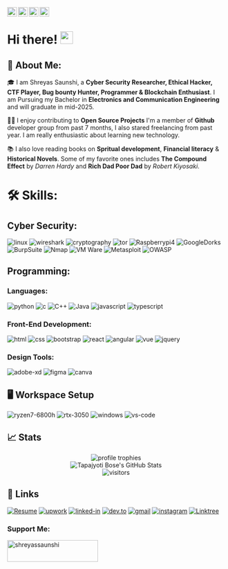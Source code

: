 <a href="https://www.instagram.com/shreyassaunshi/">
  <img align="left" alt="Shreyas's Instagram" width="22px" src="https://raw.githubusercontent.com/hussainweb/hussainweb/main/icons/instagram.png" />
</a>
<a href="https://discord.com/channels/@me/1056137701881028690">
  <img align="left" alt="Shreyas's Discord" width="22px" src="https://raw.githubusercontent.com/peterthehan/peterthehan/master/assets/discord.svg" />
</a>
<a href="https://twitter.com/ishreyassaunshi">
  <img align="left" alt="Shreyas Saunshi | Twitter" width="22px" src="https://raw.githubusercontent.com/peterthehan/peterthehan/master/assets/twitter.svg" />
</a>
<a href="https://www.linkedin.com/in/shreyassaunshi/">
  <img align="left" alt="Shreyas's LinkedIN" width="22px" src="https://raw.githubusercontent.com/peterthehan/peterthehan/master/assets/linkedin.svg" />
</a>

<br />

# Hi there! <img src="https://media.giphy.com/media/hvRJCLFzcasrR4ia7z/giphy.gif" width="29px" height="29px">

## 🚀 About Me:

🎓 I am Shreyas Saunshi, a **Cyber Security Researcher, Ethical Hacker, CTF Player, Bug bounty Hunter, Programmer & Blockchain Enthusiast**. I am Pursuing my Bachelor in **Electronics and Communication Engineering** and will graduate in mid-2025.

👨‍💻 I enjoy contributing to **Open Source Projects** I'm a member of **Github** developer group from past 7 months, I also stared freelancing from past year. I am really enthusiastic about learning new technology. 

📚 I also love reading books on **Spritual development**, **Financial literacy** & **Historical Novels**. Some of my favorite ones includes **The Compound Effect** by _Darren Hardy_ and **Rich Dad Poor Dad** by _Robert Kiyosaki_.

# 🛠️ Skills:

## Cyber Security:

![linux](https://img.shields.io/badge/OS-Linux-3776AB?style=for-the-badge&logo=linux&logoColor=white)
![wireshark](https://img.shields.io/badge/Wireshark-3776AB?style=for-the-badge&logo=wireshark&logoColor=white)
![cryptography](https://img.shields.io/badge/Cryptography-323330?style=for-the-badge&logo=cryptography&logoColor=F7DF1E)
![tor](https://img.shields.io/badge/Tor-3178C6?style=for-the-badge&logo=tor&logoColor=white)
![Raspberrypi4](https://img.shields.io/badge/Raspberrypi4-3776AB?style=for-the-badge&logo=Raspberrypi4&logoColor=61DAFB)
![GoogleDorks](https://img.shields.io/badge/GoogleDorks-323330?sstyle=for-the-badge&logo=docker&logoColor=F7DF1E)
![BurpSuite](https://img.shields.io/badge/BurpSuite-470137?style=for-the-badge&logo=BurpSuite&logoColor=white)
![Nmap](https://img.shields.io/badge/Tools-Nmap-informational?style=for-the-badge&logo=Nmap&logoColor=99e836)
![VM Ware](https://img.shields.io/badge/Virtualization-VMware-informational?style=for-the-badge&logo=vmware&logoColor=white&color=99e836)
![Metasploit](https://img.shields.io/badge/Metasploit-informational?style=for-the-badge&logo=windowsterminal&logoColor=white&color=0096FF)
![OWASP](https://img.shields.io/badge/OWASP%20Zap-informational?style=for-the-badge&logo=windowsterminal&logoColor=white&color=7F00FF)



## Programming:

### Languages:

![python](https://img.shields.io/badge/Python-3776AB?style=for-the-badge&logo=python&logoColor=white)
![c](https://img.shields.io/badge/C-3776AB?style=for-the-badge&logo=c&logoColor=white)
![C++](https://img.shields.io/badge/C++-3776AB?style=for-the-badge&logo=c++&logoColor=61DAFB)
![Java](https://img.shields.io/badge/Java-3776AB?style=for-the-badge&logo=java&logoColor=white)
![javascript](https://img.shields.io/badge/JavaScript-323330?style=for-the-badge&logo=javascript&logoColor=F7DF1E)
![typescript](https://img.shields.io/badge/TypeScript-3178C6?style=for-the-badge&logo=typescript&logoColor=white)

### Front-End Development:

![html](https://img.shields.io/badge/HTML5-E34F26?style=for-the-badge&logo=html5&logoColor=white)
![css](https://img.shields.io/badge/CSS3-1572B6?style=for-the-badge&logo=css3&logoColor=white)
![bootstrap](https://img.shields.io/badge/Bootstrap-563D7C?style=for-the-badge&logo=bootstrap&logoColor=white)
![react](https://img.shields.io/badge/React-20232A?style=for-the-badge&logo=react&logoColor=61DAFB)
![angular](https://img.shields.io/badge/Angular-593D88?style=for-the-badge&logo=angular&logoColor=white)
![vue](https://img.shields.io/badge/Vue-000000?style=for-the-badge&logo=vue&logoColor=white)
![jquery](https://img.shields.io/badge/jQuery-0769AD?style=for-the-badge&logo=jquery&logoColor=white)

### Design Tools:

![adobe-xd](https://img.shields.io/badge/adobe_xd-470137?style=for-the-badge&logo=adobe-xd&logoColor=white)
![figma](https://img.shields.io/badge/figma-000000?style=for-the-badge&logo=figma&logoColor=white)
![canva](https://img.shields.io/badge/canva-00C4CC?style=for-the-badge&logo=canva&logoColor=white)

## 🖥️ Workspace Setup

![ryzen7-6800h](https://img.shields.io/badge/Ryzen7-6800h-0071C5?style=for-the-badge&logo=ryzenl&logoColor=white)
![rtx-3050](https://img.shields.io/badge/NVIDIA-RTX_3050-76B900?style=for-the-badge&logo=nvidia&logoColor=white)
![windows](https://img.shields.io/badge/Windows_10-0078D6?style=for-the-badge&logo=windows&logoColor=white)
![vs-code](https://img.shields.io/badge/VS_Code-007ACC?style=for-the-badge&logo=Visual-Studio-Code&logoColor=white)

## 📈 Stats

<div align="center">
    <img src="https://github-profile-trophy.vercel.app/?username=shreyassaunshi&row=1&column=6&margin-h=8&theme=darkhub&count_private=true&margin-w=15&no-frame=true" alt="profile trophies" />
    <br />
    <img src="https://github-readme-stats.vercel.app/api?username=shreyassaunshi&show_icons=true&hide_border=true" alt="Tapajyoti Bose's GitHub Stats">
    <br />
    <img src="https://visitor-badge.laobi.icu/badge?page_id=shreyassaunshi.shreyassaunshi" alt="visitors">
</div>

## 🔗 Links

[![Resume](https://img.shields.io/badge/Resume-EE4B2B?style=for-the-badge&logo=Resume&logoColor=red)](https://drive.google.com/file/d/1bkePx7rNlAtFLY5tvABoJVQ8ufKljXjQ/view?usp=sharing)
[![upwork](https://img.shields.io/badge/Upwork-6FDA44?style=for-the-badge&logo=Upwork&logoColor=white)](https://www.upwork.com/freelancers/~017fd3fd77fe50338b)
[![linked-in](https://img.shields.io/badge/Linked_In-0077B5?style=for-the-badge&logo=LinkedIn&logoColor=white)](https://www.linkedin.com/in/shreyassaunshi/)
[![dev.to](https://img.shields.io/badge/Dev.to-0A0A0A?style=for-the-badge&logo=DevdotTo&logoColor=white)](https://dev.to/shreyassaunshi)
[![gmail](https://img.shields.io/badge/Gmail-D14836?style=for-the-badge&logo=Gmail&logoColor=white)](mailto:shreyassaunshi@protonmail.com)
[![instagram](https://img.shields.io/badge/Instagram-E4405F?style=for-the-badge&logo=instagram&logoColor=white)](https://www.instagram.com/shreyassaunshi/)
[![Linktree](https://img.shields.io/badge/Linktree-6FDA44?style=for-the-badge&logo=Linktree&logoColor=white)](https://linktr.ee/shreyassaunshi)

<h3 align="left">Support Me:</h3>
<p><a href="https://www.buymeacoffee.com/shreyassaunshi"> <img align="center" src="https://cdn.buymeacoffee.com/buttons/v2/default-yellow.png" height="50" width="210" alt="shreyassaunshi" /></a></p><br><br>
